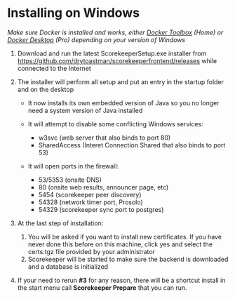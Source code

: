 # Installing on Windows

*Make sure Docker is installed and works, either [Docker Toolbox](https://docs.docker.com/toolbox/toolbox_install_windows) (Home) or [Docker Desktop](https://docs.docker.com/docker-for-windows/) (Pro) depending on your version of Windows*

1. Download and run the latest ScorekeeperSetup.exe installer from <https://github.com/drytoastman/scorekeeperfrontend/releases> while connected to the Internet

2. The installer will perform all setup and put an entry in the startup folder and on the desktop
    * It now installs its own embedded version of Java so you no longer need a system version of Java installed

    * It will attempt to disable some conflicting Windows services:
        - w3svc (web server that also binds to port 80)
        - SharedAccess (Interet Connection Shared that also binds to port 53)
    * It will open ports in the firewall:
        - 53/5353 (onsite DNS)
        - 80 (onsite web results, announcer page, etc)
        - 5454 (scorekeeper peer discovery)
        - 54328 (network timer port, Prosolo)
        - 54329 (scorekeeper sync port to postgres)

3. At the last step of installation:
    1. You will be asked if you want to install new certificates. If you have never done this before on this machine, click yes and select the certs.tgz file provided by your administrator
    2. Scorekeeper will be started to make sure the backend is downloaded and a database is initialized

4. If your need to rerun **#3** for any reason, there will be a shortcut install in the start menu call **Scorekeeper Prepare** that you can run.
